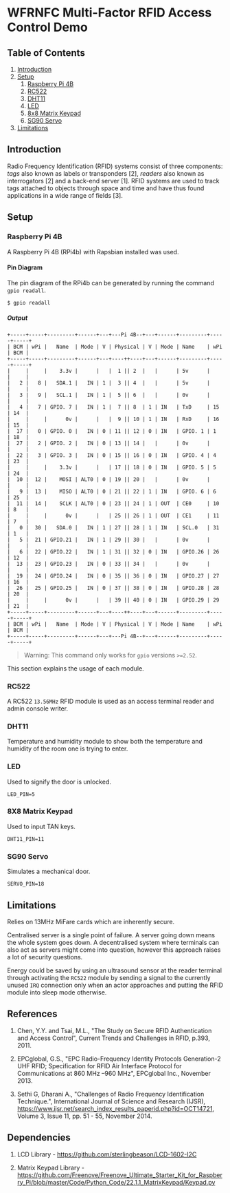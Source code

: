 # WFRNFC Multi-Factor RFID Access Control Demo

## Table of Contents

1. [Introduction](#introduction)
2. [Setup](#setup)
   1. [Raspberry Pi 4B](#rasperry-pi-4b)
   2. [RC522](#rc522)
   3. [DHT11](#dht11)
   4. [LED](#led)
   5. [8x8 Matrix Keypad](#8x8-matrix-keypad)
   6. [SG90 Servo](#sg90-servo)
3. [Limitations](#limitations)

## Introduction

Radio Frequency Identification (RFID) systems consist of three components: _tags_ also known as labels or transponders [2], _readers_ also known as interrogators [2] and a back-end server [1]. RFID systems are used to track tags attached to objects through space and time and have thus found applications in a wide range of fields [3].

## Setup

### Raspberry Pi 4B

A Raspberry Pi 4B (RPi4b) with Rapsbian installed was used.

#### Pin Diagram

The pin diagram of the RPi4b can be generated by running the command `gpio readall`.

    $ gpio readall

##### Output

    +-----+-----+---------+------+---+---Pi 4B--+---+------+---------+-----+-----+
    | BCM | wPi |   Name  | Mode | V | Physical | V | Mode | Name    | wPi | BCM |
    +-----+-----+---------+------+---+----++----+---+------+---------+-----+-----+
    |     |     |    3.3v |      |   |  1 || 2  |   |      | 5v      |     |     |
    |   2 |   8 |   SDA.1 |   IN | 1 |  3 || 4  |   |      | 5v      |     |     |
    |   3 |   9 |   SCL.1 |   IN | 1 |  5 || 6  |   |      | 0v      |     |     |
    |   4 |   7 | GPIO. 7 |   IN | 1 |  7 || 8  | 1 | IN   | TxD     | 15  | 14  |
    |     |     |      0v |      |   |  9 || 10 | 1 | IN   | RxD     | 16  | 15  |
    |  17 |   0 | GPIO. 0 |   IN | 0 | 11 || 12 | 0 | IN   | GPIO. 1 | 1   | 18  |
    |  27 |   2 | GPIO. 2 |   IN | 0 | 13 || 14 |   |      | 0v      |     |     |
    |  22 |   3 | GPIO. 3 |   IN | 0 | 15 || 16 | 0 | IN   | GPIO. 4 | 4   | 23  |
    |     |     |    3.3v |      |   | 17 || 18 | 0 | IN   | GPIO. 5 | 5   | 24  |
    |  10 |  12 |    MOSI | ALT0 | 0 | 19 || 20 |   |      | 0v      |     |     |
    |   9 |  13 |    MISO | ALT0 | 0 | 21 || 22 | 1 | IN   | GPIO. 6 | 6   | 25  |
    |  11 |  14 |    SCLK | ALT0 | 0 | 23 || 24 | 1 | OUT  | CE0     | 10  | 8   |
    |     |     |      0v |      |   | 25 || 26 | 1 | OUT  | CE1     | 11  | 7   |
    |   0 |  30 |   SDA.0 |   IN | 1 | 27 || 28 | 1 | IN   | SCL.0   | 31  | 1   |
    |   5 |  21 | GPIO.21 |   IN | 1 | 29 || 30 |   |      | 0v      |     |     |
    |   6 |  22 | GPIO.22 |   IN | 1 | 31 || 32 | 0 | IN   | GPIO.26 | 26  | 12  |
    |  13 |  23 | GPIO.23 |   IN | 0 | 33 || 34 |   |      | 0v      |     |     |
    |  19 |  24 | GPIO.24 |   IN | 0 | 35 || 36 | 0 | IN   | GPIO.27 | 27  | 16  |
    |  26 |  25 | GPIO.25 |   IN | 0 | 37 || 38 | 0 | IN   | GPIO.28 | 28  | 20  |
    |     |     |      0v |      |   | 39 || 40 | 0 | IN   | GPIO.29 | 29  | 21  |
    +-----+-----+---------+------+---+----++----+---+------+---------+-----+-----+
    | BCM | wPi |   Name  | Mode | V | Physical | V | Mode | Name    | wPi | BCM |
    +-----+-----+---------+------+---+---Pi 4B--+---+------+---------+-----+-----+

> Warning: This command only works for `gpio` versions `>=2.52`.

This section explains the usage of each module.

### RC522

A RC522 `13.56MHz` RFID module is used as an access terminal reader and admin console writer.

### DHT11

Temperature and humidity module to show both the temperature and humidity of the room one is trying to enter.

### LED

Used to signify the door is unlocked.

    LED_PIN=5

### 8X8 Matrix Keypad

Used to input TAN keys.

    DHT11_PIN=11

### SG90 Servo

Simulates a mechanical door.

    SERVO_PIN=18

## Limitations

Relies on 13MHz MiFare cards which are inherently secure.

Centralised server is a single point of failure. A server going down means the whole system goes down. A decentralised system where terminals can also act as servers might come into question, however this approach raises a lot of security questions.

Energy could be saved by using an ultrasound sensor at the reader terminal through activating the `RC522` module by sending a signal to the currently unused `IRQ` connection only when an actor approaches and putting the RFID module into sleep mode otherwise.

## References

1. Chen, Y.Y. and Tsai, M.L., "The Study on Secure RFID Authentication and Access Control", Current Trends and Challenges in RFID, p.393, 2011.

2. EPCglobal, G.S., "EPC Radio-Frequency Identity Protocols Generation-2 UHF RFID; Specification for RFID Air Interface Protocol for Communications at 860 MHz –960 MHz", EPCglobal Inc., November 2013.

3. Sethi G, Dharani A., "Challenges of Radio Frequency Identification Technique.", International Journal of Science and Research (IJSR), https://www.ijsr.net/search_index_results_paperid.php?id=OCT14721, Volume 3, Issue 11, pp. 51 - 55, November 2014.

## Dependencies

1. LCD Library - https://github.com/sterlingbeason/LCD-1602-I2C

2. Matrix Keypad Library - https://github.com/Freenove/Freenove_Ultimate_Starter_Kit_for_Raspberry_Pi/blob/master/Code/Python_Code/22.1.1_MatrixKeypad/Keypad.py
